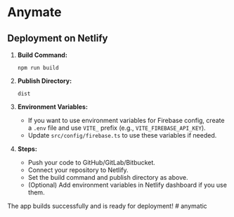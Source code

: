 # Anymate

## Deployment on Netlify

1. **Build Command:**
   ```
   npm run build
   ```
2. **Publish Directory:**
   ```
   dist
   ```
3. **Environment Variables:**
   - If you want to use environment variables for Firebase config, create a `.env` file and use `VITE_` prefix (e.g., `VITE_FIREBASE_API_KEY`).
   - Update `src/config/firebase.ts` to use these variables if needed.

4. **Steps:**
   - Push your code to GitHub/GitLab/Bitbucket.
   - Connect your repository to Netlify.
   - Set the build command and publish directory as above.
   - (Optional) Add environment variables in Netlify dashboard if you use them.

The app builds successfully and is ready for deployment! 
#   a n y m a t i c  
 